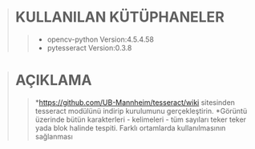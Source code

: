 ># KULLANILAN KÜTÜPHANELER
>>* opencv-python     Version:4.5.4.58
>>* pytesseract     Version:0.3.8

># AÇIKLAMA
>> *https://github.com/UB-Mannheim/tesseract/wiki 
>> sitesinden tesseract modülünü indirip kurulumunu gerçekleştirin.
>> *Görüntü üzerinde bütün karakterleri - kelimeleri - tüm sayıları teker teker yada blok halinde tespiti.
>> Farklı ortamlarda kullanılmasının sağlanması
